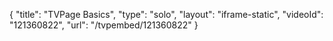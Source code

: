 {
    "title": "TVPage Basics",
    "type": "solo",
    "layout": "iframe-static",
    "videoId": "121360822",
    "url": "\/tvpembed\/121360822"
}